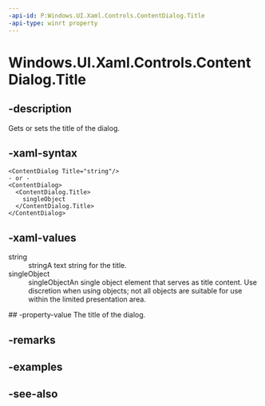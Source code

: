 ```yaml
---
-api-id: P:Windows.UI.Xaml.Controls.ContentDialog.Title
-api-type: winrt property
---
```


<!-- Property syntax
public object Title { get;  set; }
-->

# Windows.UI.Xaml.Controls.ContentDialog.Title

## -description
Gets or sets the title of the dialog.



## -xaml-syntax
```xaml
<ContentDialog Title="string"/>
- or -
<ContentDialog>
  <ContentDialog.Title>
    singleObject
  </ContentDialog.Title>
</ContentDialog>

```


## -xaml-values
<dl><dt>string</dt><dd>stringA text string for the title.</dd>
<dt>singleObject</dt><dd>singleObjectAn single object element that serves as title content. Use discretion when using objects; not all objects are suitable for use within the limited presentation area.</dd>
</dl>
## -property-value
The title of the dialog.

## -remarks

## -examples

## -see-also
